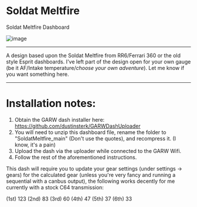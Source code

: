 # Soldat Meltfire
 Soldat Meltfire Dashboard

![image](https://github.com/user-attachments/assets/068b62dc-acc1-4e7b-9c84-15c6f08d08de)

---
A design based upon the Soldat Meltfire from RR6/Ferrari 360 or the old style Esprit dashboards. I've left part of the design open for your own gauge (be it AF/Intake temperature/*choose your own adventure*). Let me know if you want something here.

---

# Installation notes:

1) Obtain the GARW dash installer here: https://github.com/dustinsterk/GARWDashUploader
2) You will need to unzip this dashboard file, rename the folder to "SoldatMeltfire_main" (Don't use the quotes), and recompress it. (I know, it's a pain)
3) Upload the dash via the uploader while connected to the GARW Wifi.
4) Follow the rest of the aforementioned instructions.

This dash will require you to update your gear settings (under settings -> gears) for the calculated gear (unless you're very fancy and running a sequential with a canbus output), the following works decently for me currently with a stock C64 transmission:

(1st) 123 (2nd) 83 (3rd) 60 (4th) 47 (5th) 37 (6th) 33
